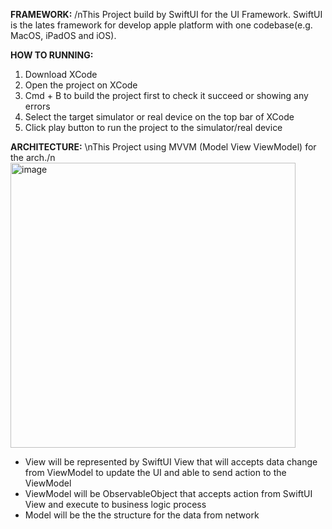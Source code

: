 **FRAMEWORK:**
/nThis Project build by SwiftUI for the UI Framework. SwiftUI is the lates framework for develop apple platform with one codebase(e.g. MacOS, iPadOS and iOS).

**HOW TO RUNNING:**
1. Download XCode
2. Open the project on XCode
3. Cmd + B to build the project first to check it succeed or showing any errors
4. Select the target simulator or real device on the top bar of XCode
5. Click play button to run the project to the simulator/real device

**ARCHITECTURE:**
\nThis Project using MVVM (Model View ViewModel) for the arch./n
<img width="456" alt="image" src="https://github.com/user-attachments/assets/c2f94ac3-abfc-4e0d-a516-cfab6e5edf98">
- View will be represented by SwiftUI View that will accepts data change from ViewModel to update the UI and able to send action to the ViewModel
- ViewModel will be ObservableObject that accepts action from SwiftUI View and execute to business logic process
- Model will be the the structure for the data from network
